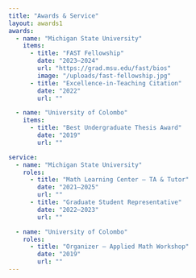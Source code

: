 ```yaml
---
title: "Awards & Service"
layout: awards1
awards:
  - name: "Michigan State University"
    items:
      - title: "FAST Fellowship"
        date: "2023–2024"
        url: "https://grad.msu.edu/fast/bios"
        image: "/uploads/fast-fellowship.jpg"
      - title: "Excellence-in-Teaching Citation"
        date: "2022"
        url: ""

  - name: "University of Colombo"
    items:
      - title: "Best Undergraduate Thesis Award"
        date: "2019"
        url: ""

service:
  - name: "Michigan State University"
    roles:
      - title: "Math Learning Center – TA & Tutor"
        date: "2021–2025"
        url: ""
      - title: "Graduate Student Representative"
        date: "2022–2023"
        url: ""

  - name: "University of Colombo"
    roles:
      - title: "Organizer – Applied Math Workshop"
        date: "2019"
        url: ""
---
```

